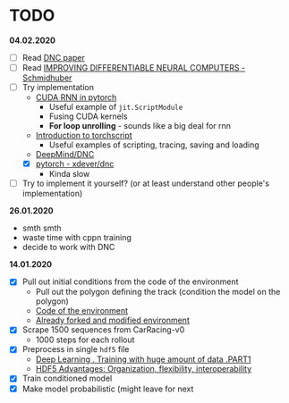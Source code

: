 # TODO

**04.02.2020**
- [ ] Read [DNC paper](https://www.gwern.net/docs/rl/2016-graves.pdf)
- [ ] Read [IMPROVING DIFFERENTIABLE NEURAL COMPUTERS - Schmidhuber](https://openreview.net/pdf?id=HyGEM3C9KQ)
- [ ] Try implementation
   - [CUDA RNN in pytorch](https://pytorch.org/blog/optimizing-cuda-rnn-with-torchscript/)
      - Useful example of `jit.ScriptModule`
      - Fusing CUDA kernels
      - **For loop unrolling** - sounds like a big deal for rnn
   - [Introduction to torchscript](https://pytorch.org/tutorials/beginner/Intro_to_TorchScript_tutorial.html)
      - Useful examples of scripting, tracing, saving and loading
   - [DeepMind/DNC](https://github.com/deepmind/dnc)
   - [x] [pytorch - xdever/dnc](https://github.com/xdever/dnc)
      - Kinda slow
- [ ] Try to implement it yourself? (or at least understand other people's implementation)

**26.01.2020**
- smth smth
- waste time with cppn training
- decide to work with DNC

**14.01.2020**
- [x] Pull out initial conditions from the code of the environment
   - Pull out the polygon defining the track (condition the model on the polygon)
   - [Code of the environment](https://github.com/openai/gym/blob/master/gym/envs/box2d/car_racing.py)
   - [Already forked and modified environment](https://github.com/hrc2da/CarRacing)
- [x] Scrape 1500 sequences from CarRacing-v0
   - 1000 steps for each rollout
- [x] Preprocess in single `hdf5` file
   - [Deep Learning . Training with huge amount of data .PART1](https://medium.com/@cristianzantedeschi/deep-learning-regression-feeding-huge-amount-of-data-to-gpu-performance-considerations-2934d32ab315)
   - [HDF5 Advantages: Organization, flexibility, interoperability](https://stackoverflow.com/questions/27710245/is-there-an-analysis-speed-or-memory-usage-advantage-to-using-hdf5-for-large-arr)
- [x] Train conditioned model
- [x] Make model probabilistic (might leave for next 
